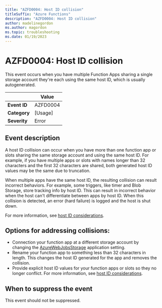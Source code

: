 ```yaml
---
title: "AZFD0004: Host ID collision"
titleSuffix: "Azure Functions"
description: "AZFD0004: Host ID collision"
author: madelinegordon
ms.author: magordon
ms.topic: troubleshooting
ms.date: 01/19/2023
---
```


# AZFD0004: Host ID collision

This event occurs when you have multiple Function Apps sharing a single storage account they're each using the same host ID, which is usually autogenerated.

| | Value |
|-|-|
| **Event ID** |AZFD0004|
| **Category** |[Usage]|
| **Severity** |Error|

## Event description

A host ID collision can occur when you have more than one function app or slots sharing the same storage account and using the same host ID. For example, if you have multiple apps or slots with names longer than 32 characters and the first 32 characters are shared, both generated host ID values may be the same due to truncation. 

When multiple apps have the same host ID, the resulting collision can result incorrect behaviors. For example, some triggers, like timer and Blob Storage, store tracking info by host ID. This can result in incorrect behavior when the host can't differentiate between apps by host ID. When this collision is detected, an error (hard failure) is logged and the host is shut down.

For more information, see [host ID considerations](../../../storage-considerations.md#host-id-considerations).

## Options for addressing collisions:
- Connection your function app at a different storage account by changing the [AzureWebJobsStorage](../../../functions-app-settings.md#azurewebjobsstorage) application setting.
- Rename your function app to something less than 32 characters in length. This changes the host ID generated for the app and removes the collision.
- Provide explicit host ID values for your function apps or slots so they no longer conflict. For more information, see [host ID considerations](../../../storage-considerations.md#host-id-considerations).

## When to suppress the event
This event should not be suppressed.
